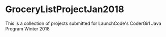 # GroceryListProjectJan2018
This is a collection of projects submitted for LaunchCode's CoderGirl Java Program Winter 2018
